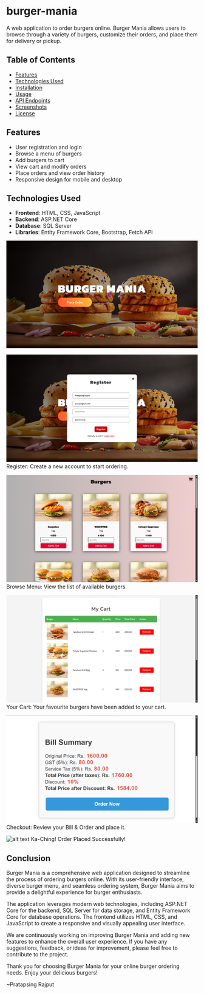 # burger-mania

A web application to order burgers online. Burger Mania allows users to browse through a variety of burgers, customize their orders, and place them for delivery or pickup.

## Table of Contents

- [Features](#features)
- [Technologies Used](#technologies-used)
- [Installation](#installation)
- [Usage](#usage)
- [API Endpoints](#api-endpoints)
- [Screenshots](#screenshots)
- [License](#license)

## Features

- User registration and login
- Browse a menu of burgers
- Add burgers to cart
- View cart and modify orders
- Place orders and view order history
- Responsive design for mobile and desktop

## Technologies Used

- **Frontend**: HTML, CSS, JavaScript
- **Backend**: ASP.NET Core
- **Database**: SQL Server
- **Libraries**: Entity Framework Core, Bootstrap, Fetch API

![alt text](/utils/landing-page.png)

![alt text](/utils/register.png)
Register: Create a new account to start ordering.

![alt text](/utils/burgers.png)
Browse Menu: View the list of available burgers.

![alt text](/utils/my-cart.png)
Your Cart: Your favourite burgers have been added to your cart.

![alt text](/utils/my-bill-summary.png)
Checkout: Review your Bill & Order and place it.

![alt text](/utils/order-placed.png.png)
Ka-Ching! Order Placed Successfully!

## Conclusion

Burger Mania is a comprehensive web application designed to streamline the process of ordering burgers online. With its user-friendly interface, diverse burger menu, and seamless ordering system, Burger Mania aims to provide a delightful experience for burger enthusiasts.

The application leverages modern web technologies, including ASP.NET Core for the backend, SQL Server for data storage, and Entity Framework Core for database operations. The frontend utilizes HTML, CSS, and JavaScript to create a responsive and visually appealing user interface.

We are continuously working on improving Burger Mania and adding new features to enhance the overall user experience. If you have any suggestions, feedback, or ideas for improvement, please feel free to contribute to the project.

Thank you for choosing Burger Mania for your online burger ordering needs. Enjoy your delicious burgers!

~Pratapsing Rajput
